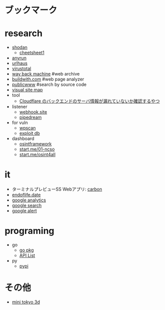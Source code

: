 ブックマーク
===

# research

* [shodan](https://www.shodan.io/)
    * [cheetsheet1](https://pbs.twimg.com/media/GSTAOz-XUAAn-F6?format=jpg&name=medium)
* [anyrun](https://any.run/)
* [urlhaus](https://urlhaus.abuse.ch/)
* [virustotal](https://www.virustotal.com/gui/home/search)
* [way back machine](https://web.archive.org/) #web archive
* [buildwith.com](https://builtwith.com/) #web page analyzer
* [publicwww](https://publicwww.com/websites/startperfectsolutions/) #search by source code
* [visual site map](https://visualsitemaps.com/)
* tool
    * [Cloudflare のバックエンドのサーバ情報が漏れていないか確認するやつ](https://github.com/spyboy-productions/CloakQuest3r)
* listener
    * [webhook.site](https://webhook.site/)
    * [pipedream](https://pipedream.com/)
* for vuln
    * [wpscan](https://wpscan.com/plugins/)
    * [exploit db](https://www.exploit-db.com/)
* dashboard
    * [osintframework](https://osintframework.com/)
    * [start,me/01-ncso](https://start.me/p/BnrMKd/01-ncso)
    * [start.me/osint4all](https://start.me/p/L1rEYQ/osint4all)

# it

* ターミナルプレビューSS Webアプリ: [carbon](https://carbon.now.sh/)
* [endoflife.date](https://endoflife.date/)
* [google analytics](https://analytics.google.com/analytics/)
* [google search](https://search.google.com/search-console/)
* [google alert](https://www.google.com/alerts)

# programing

* go
    * [go pkg](https://pkg.go.dev/)
    * [API List](https://cs.opensource.google/go/go/+/master:api/)
* py
    * [pypi](https://pypi.org/)

# その他
* [mini tokyo 3d](https://minitokyo3d.com/)
